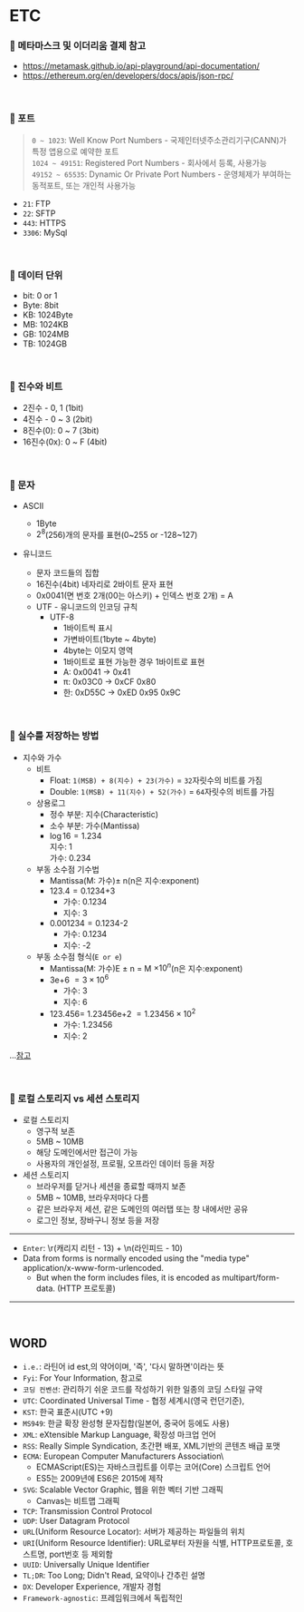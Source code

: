 # ETC

### 🦋 메타마스크 및 이더리움 결제 참고

- https://metamask.github.io/api-playground/api-documentation/
- https://ethereum.org/en/developers/docs/apis/json-rpc/

<br />

### 🦋 포트

> `0 ~ 1023`: Well Know Port Numbers - 국제인터넷주소관리기구(CANN)가 특정 앱용으로 예약한 포트\
> `1024 ~ 49151`: Registered Port Numbers - 회사에서 등록, 사용가능\
> `49152 ~ 65535`: Dynamic Or Private Port Numbers - 운영체제가 부여하는 동적포트, 또는 개인적 사용가능

- `21`: FTP
- `22`: SFTP
- `443`: HTTPS
- `3306`: MySql

<br />

### 🦋 데이터 단위

- bit: 0 or 1
- Byte: 8bit
- KB: 1024Byte
- MB: 1024KB
- GB: 1024MB
- TB: 1024GB

<br />

### 🦋 진수와 비트

- 2진수 - 0, 1 (1bit)
- 4진수 - 0 ~ 3 (2bit)
- 8진수(0): 0 ~ 7 (3bit)
- 16진수(0x): 0 ~ F (4bit)

<br />

### 🦋 문자

- ASCII

  - 1Byte
  - $2^8$(256)개의 문자를 표현(0~255 or -128~127)

- 유니코드

  - 문자 코드들의 집합
  - 16진수(4bit) 네자리로 2바이트 문자 표현
  - 0x0041(면 번호 2개(00는 아스키) + 인덱스 번호 2개) = A
  - UTF - 유니코드의 인코딩 규칙
    - UTF-8
      - 1바이트씩 표시
      - 가변바이트(1byte ~ 4byte)
      - 4byte는 이모지 영역
      - 1바이트로 표현 가능한 경우 1바이트로 표현
      - A: 0x0041 -> 0x41
      - π: 0x03C0 -> 0xCF 0x80
      - 한: 0xD55C -> 0xED 0x95 0x9C

<br />

### 🦋 실수를 저장하는 방법

- 지수와 가수
  - 비트
    - Float: `1(MSB) + 8(지수) + 23(가수)` = `32`자릿수의 비트를 가짐
    - Double: `1(MSB) + 11(지수) + 52(가수)` = `64`자릿수의 비트를 가짐
  - 상용로그
    - 정수 부분: 지수(Characteristic)
    - 소수 부분: 가수(Mantissa)
    - $\log16 = 1.234$\
      지수: 1\
      가수: 0.234
  - 부동 소수점 기수법
    - Mantissa(M: 가수)$\pm$ n(n은 지수:exponent)
    - $123.4 = 0.1234$+3
      - 가수: 0.1234
      - 지수: 3
    - $0.001234 = 0.1234$-2
      - 가수: 0.1234
      - 지수: -2
  - 부동 소수점 형식(`E or e`)
    - Mantissa(M: 가수)E $\pm$ n = M $\times 10^n$(n은 지수:exponent)
    - 3e+6 $= 3 \times 10^6$
      - 가수: 3
      - 지수: 6
    - $123.456 =$ 1.23456e+2 $= 1.23456 \times 10^2$
      - 가수: 1.23456
      - 지수: 2

...[참고](https://bigpel66.oopy.io/library/c/chewing-c/4)

<br />

### 🦋 로컬 스토리지 vs 세션 스토리지

- 로컬 스토리지
  - 영구적 보존
  - 5MB ~ 10MB
  - 해당 도메인에서만 접근이 가능
  - 사용자의 개인설정, 프로필, 오프라인 데이터 등을 저장
- 세션 스토리지
  - 브라우저를 닫거나 세션을 종료할 때까지 보존
  - 5MB ~ 10MB, 브라우저마다 다름
  - 같은 브라우저 세션, 같은 도메인의 여러탭 또는 창 내에서만 공유
  - 로그인 정보, 장바구니 정보 등을 저장

---

- `Enter`: \r(캐리지 리턴 - 13) + \n(라인피드 - 10)
- Data from forms is normally encoded using the "media type" application/x-www-form-urlencoded.
  - But when the form includes files, it is encoded as multipart/form-data. (HTTP 프로토콜)

---

<br />

## WORD

- `i.e.`: 라틴어 id est,의 약어이며, '즉', '다시 말하면'이라는 뜻
- `Fyi`: For Your Information, 참고로
- `코딩 컨벤션`: 관리하기 쉬운 코드를 작성하기 위한 일종의 코딩 스타일 규약
- `UTC`: Coordinated Universal Time - 협정 세계시(영국 런던기준),
- `KST`: 한국 표준시(UTC +9)
- `MS949`: 한글 확장 완성형 문자집합(일본어, 중국어 등에도 사용)
- `XML`: eXtensible Markup Language, 확장성 마크업 언어
- `RSS`: Really Simple Syndication, 초간편 배포, XML기반의 콘텐츠 배급 포맷
- `ECMA`: European Computer Manufacturers Association\
  - ECMAScript(ES)는 자바스크립트를 이루는 코어(Core) 스크립트 언어
  - ES5는 2009년에 ES6은 2015에 제작
- `SVG`: Scalable Vector Graphic, 웹을 위한 벡터 기반 그래픽
  - Canvas는 비트맵 그래픽
- `TCP`: Transmission Control Protocol
- `UDP`: User Datagram Protocol
- `URL`(Uniform Resource Locator): 서버가 제공하는 파일들의 위치
- `URI`(Uniform Resource Identifier): URL로부터 자원을 식별, HTTP프로토콜, 호스트명, port번호 등 제외함
- `UUID`: Universally Unique Identifier
- `TL;DR`: Too Long; Didn't Read, 요약이나 간추린 설명
- `DX`: Developer Experience, 개발자 경험
- `Framework-agnostic`: 프레임워크에서 독립적인

